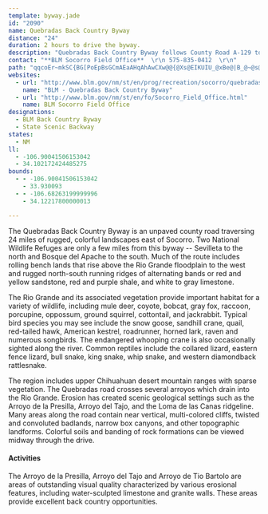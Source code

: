 ```yaml
---
template: byway.jade
id: "2090"
name: Quebradas Back Country Byway
distance: "24"
duration: 2 hours to drive the byway.
description: "Quebradas Back Country Byway follows County Road A-129 to US-380, passing through two wildlife refuges."
contact: "**BLM Socorro Field Office**  \r\n 575-835-0412  \r\n"
path: "qqcoEr~mkSC{BG[PoEpBsGCmAEaAHqAhAwCXw@@{@Xs@EIKUIU_@xBe@|B_@~@s@f@kIRmTJgHs@sK}AgP{GqDSsHg@eJ_Ay@g@yIaEwBGC]G{@IcA[?_@aAq@gBQwA_@eDAgAEwBGkFEoDe@yAg@Si@}@]}DIcAIcRAIs@eETaFhHsAL[LYBcGtCaGrGoDlGiB`CgAtBk@vEKlHOl@UdBwAx@s@lAcALGb@MlAmABmAlEgR^gFTyYd@mFMeEe@oDgA}B{F_IeAmCm@wFGaKJwFXaEt@mLt@kLr@w]d@kUZwA~E}KhEwQTiCByDKgAT_IcAqLME_FyGeAeEcAmBiEk@uAo@oJ}Ju@wCWkDmCqFy@yCs@}Fk@uOPkLa@kOGw@EcM`@}PDoARaJVwJRmEa@kHgAqHIiCI_Df@]pJgH~CwFjC}DfEaEjFqAlDi@~Cs@tC}CzDwClDyApBiCz@_Cn@m@eB}C{@aCqAqDMgAUgBZiC^q@TOj`@eAvZw@~AUrK?vLp@zIEtJ{AzEd@zBj@zADnJiBtL}BvB?~AZlC|AbKnDlCd@lD?`A[pC_AxDkDvAcDbCiIv@wAvCmBtD?~CXhMl@vR?hNaA`Ew@~M_FvFwAzCQhH`@jBHdRpDdIT~AOhFg@FOZ?HOhGk@fBDhHzA~HVnXxOdQnIlEv@lDa@TqMCkI[cDgAqFQ}Bx@K~C|Ad@EPgAm@wBmAyBM{@z@u@V?xA}@rB}BQgBeDmGASK{BVu@bAwAvBmA~D_FbB?rCt@pIYdI[lAZzS[^TzMzPLO|G}@jH_AlBDh@p@pKn[t@lAvAj@hDDzCg@bCq@zA_AhEmGtA}AzAaAlAIlF[hAa@l@i@t@iBTyC`@eA~CgFhEeJHM|@sAhAk@hDq@t@u@~@cCh@a@tC{@hDqAlCOfAXP`@pAH~DtBpBpAlAZpB[vDsBbJqADOX?zDwBrFg@pGgBhD?pBj@hRtJlC?hC{@hF}HfAq@hFwBpBKdAj@fHvGrAv@lEpAbCDdBUfBq@nDaCf@[hIyC~ADbGlBlDBnZ{AhE}APDzDaB~Cg@`Oo@lHJlCa@b@a@VeAMoCm@e@wCeFCq@_@Ek@kBSm@iAwGQqFLmA`EqH~@{D?sBWeDgAqFiAoDcBsDiDsHwAsBc@a@i@e@{Co@gAg@eBaBmBgAqAIMk@_A{@mGuIc@mCPmBf@}Az@kA~AaAvJiCvAsB~CsB~YuVp@Q^eAdS{Oz@kAlAuIt@sCvAkBfDmEhCiD^aAVcCp@wBbBiCvBmBbAaB~@_CpAmHv@aBpDsMv@aAbAo@zDeDbLgG^u@rBa@tF_DdBOLe@tHaFzCyDhDyGtAyDlAwFz@wBhAgBZQhFqC@AvBsBbFyNdBeFpFgHdBaF~DeRzFoe@T}BMaFcBeK?gAz@eG"
websites: 
  - url: "http://www.blm.gov/nm/st/en/prog/recreation/socorro/quebradas_backcountry_byway.html"
    name: "BLM - Quebradas Back Country Byway"
  - url: "http://www.blm.gov/nm/st/en/fo/Socorro_Field_Office.html"
    name: BLM Socorro Field Office
designations: 
  - BLM Back Country Byway
  - State Scenic Backway
states: 
  - NM
ll: 
  - -106.90041506153042
  - 34.102172424485275
bounds: 
  - - -106.90041506153042
    - 33.930093
  - - -106.68263199999996
    - 34.12217800000013

---
```


<p>The Quebradas Back Country Byway is an unpaved county road traversing 24 miles of rugged, colorful landscapes east of Socorro. Two National Wildlife Refuges are only a few miles from this byway -- Sevilleta to the north and Bosque del Apache to the south. Much of the route includes rolling bench lands that rise above the Rio Grande floodplain to the west and rugged north-south running ridges of alternating bands or red and yellow sandstone, red and purple shale, and white to gray limestone.</p>

<p>The Rio Grande and its associated vegetation provide important habitat for a variety of wildlife, including mule deer, coyote, bobcat, gray fox, raccoon, porcupine, oppossum, ground squirrel, cottontail, and jackrabbit. Typical bird species you may see include the snow goose, sandhill crane, quail, red-tailed hawk, American kestrel, roadrunner, horned lark, raven and numerous songbirds. The endangered whooping crane is also occasionally
sighted along the river. Common reptiles include the collared lizard, eastern fence lizard, bull snake, king snake, whip snake, and western diamondback rattlesnake.</p>

<p>The region includes upper Chihuahuan desert mountain ranges with sparse vegetation. The Quebradas road crosses several arroyos which drain into the Rio Grande. Erosion has created scenic geological settings such as the Arroyo de la Presilla, Arroyo del Tajo, and the Loma de las Canas ridgeline. Many areas along the road contain near vertical, multi-colored cliffs, twisted and convoluted badlands, narrow box canyons, and other topographic landforms. Colorful soils and banding of rock formations can be viewed midway through the drive.</p>

<h4>Activities</h4>

<p>The Arroyo de la Presilla, Arroyo del Tajo and Arroyo de Tio Bartolo are areas of outstanding visual quality characterized by various erosional features, including water-sculpted limestone and granite walls. These areas provide excellent back country opportunities.</p>